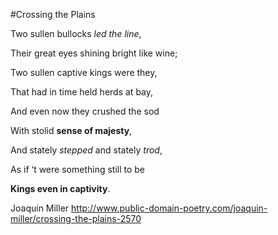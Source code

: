 #Crossing the Plains

Two sullen bullocks *led the line*,

Their great eyes shining bright like wine;

Two sullen captive kings were they,

That had in time held herds at bay,

And even now they crushed the sod

With stolid **sense of majesty**,

And stately *stepped* and stately *trod*,

As if ‘t were something still to be

**Kings even in captivity**.

Joaquin Miller
http://www.public-domain-poetry.com/joaquin-miller/crossing-the-plains-2570
